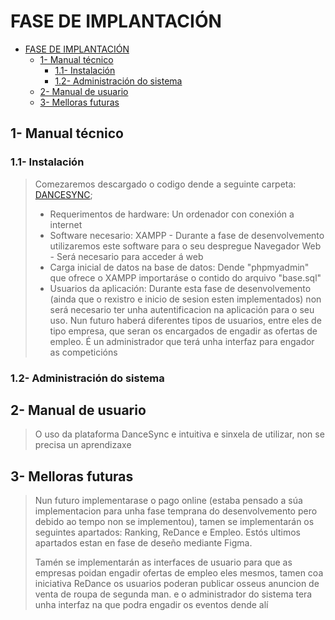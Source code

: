 # FASE DE IMPLANTACIÓN

- [FASE DE IMPLANTACIÓN](#fase-de-implantación)
  - [1- Manual técnico](#1--manual-técnico)
    - [1.1- Instalación](#11--instalación)
    - [1.2- Administración do sistema](#12--administración-do-sistema)
  - [2- Manual de usuario](#2--manual-de-usuario)
  - [3- Melloras futuras](#3--melloras-futuras)

## 1- Manual técnico

### 1.1- Instalación

> Comezaremos descargado o codigo dende a seguinte carpeta: [DANCESYNC](dancesync/);
> - Requerimentos de hardware: 
>   Un ordenador con conexión a internet
> - Software necesario: 
>     XAMPP - Durante a fase de desenvolvemento utilizaremos este software para o seu despregue
>     Navegador Web - Será necesario para acceder á web
> - Carga inicial de datos na base de datos: Dende "phpmyadmin" que ofrece o XAMPP importaráse o contido do arquivo "base.sql"
> - Usuarios da aplicación: Durante esta fase de desenvolvemento (ainda que o rexistro e inicio de sesion esten implementados) non será necesario ter unha autentificacion na aplicación para o seu uso. Nun futuro haberá diferentes tipos de usuarios, entre eles de tipo empresa, que seran os encargados de engadir as ofertas de empleo. É un administrador que terá unha interfaz para engador as competicións
> 

### 1.2- Administración do sistema



## 2- Manual de usuario

>O uso da plataforma DanceSync e intuitiva e sinxela de utilizar, non se precisa un aprendizaxe

## 3- Melloras futuras

> Nun futuro implementarase o pago online (estaba pensado a súa implementacion para unha fase temprana do desenvolvemento pero debido ao tempo non se implementou), tamen se implementarán os seguintes apartados: Ranking, ReDance e Empleo. Estós ultimos apartados estan en fase de deseño mediante Figma.
>
> Tamén se implementarán as interfaces de usuario para que as empresas poidan engadir ofertas de empleo eles mesmos, tamen coa iniciativa ReDance os usuarios poderan publicar osseus anuncion de venta de roupa de segunda man. e o administrador do sistema tera unha interfaz na que podra engadir os eventos dende alí
